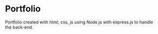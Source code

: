 # Portfolio

Portfolio created with html, css, js using Node.js with express.js to handle the back-end.

